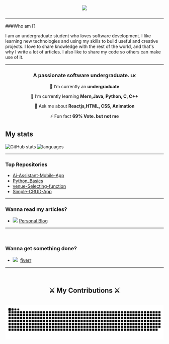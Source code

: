 <h1 align="center">
    <img src="https://readme-typing-svg.herokuapp.com/?font=poppins&size=35&color=057600FF&center=true&vCenter=true&width=500&height=70&duration=4000&lines=Hi+There!+🤗;+I'm+Thanuja+Nipun!;" />
</h1>
<hr/>
###Who am I?

I am an undergraduate student who loves software development. I like learning new technologies and using my skills to build useful and creative projects. I love to share knowledge with the rest of the world, and that's why I write a lot of articles. I also like to share my code so others can make use of it.

<hr/>
<h3 align="center"&font=poppins&size=25>A passionate software undergraduate. ʟᴋ</h3>

<div align="center">
    
🔭 I’m currently an **undergraduate**

🌱 I’m currently learning **Mern,Java, Python, C, C++**
  
💬 Ask me about **Reactjs,HTML, CSS, Animation**
 
⚡ Fun fact **69% Vote. but not me**
  
</div>

<h2 font=poppins> My stats </h2>

<img align="center" src="https://github-readme-stats.vercel.app/api?username=nippaR&show_icons=true&include_all_commits=true&theme=dracula" alt="GitHub stats" />
<img align="center" src="https://github-readme-stats.vercel.app/api/top-langs/?username=nippaR&&exclude_repo=gnomezgrave&layout=compact&theme=dracula" alt="languages"/>
<br/>
<hr/>

### Top Repositories

* [Ai-Assistant-Mobile-App](https://github.com/nippaR/Ai-Assistant-Mobile-App.git)<br>
* [Python_Basics](https://github.com/nippaR/Python_Basics.git)<br>
* [venue-Selecting-function](https://github.com/nippaR/venue-Selecting-function.git)<br>
* [Simple-CRUD-App](https://github.com/nippaR/Simple-CRUD-App.git)<br>

<hr/>

### Wanna read my articles?

* <img src="https://drive.google.com/file/d/1zcn6-SRiZKwnp0EdOSJq6Qt6tHVxMrYe/view?usp=sharing" height="20"/>&nbsp;[Personal Blog](https://nippa46.wordpress.com/)

<hr/><br>

### Wanna get something done?

* <img src="https://praneeth.gnomezgrave.com/assets/img/icons/fiverr.png" height="20"/>&nbsp; [fiverr](https://www.fiverr.com/thanuj_motion?up_rollout=true)

<hr/><br>
<div align="center">
  <h2> ⚔️ My Contributions ⚔️ </h2>
  <br>
  <img alt="snake eating my contributions" src="https://raw.githubusercontent.com/salesp07/salesp07/output/github-contribution-grid-snake.svg" />
  
  <br/><br/><br/>
</div>





